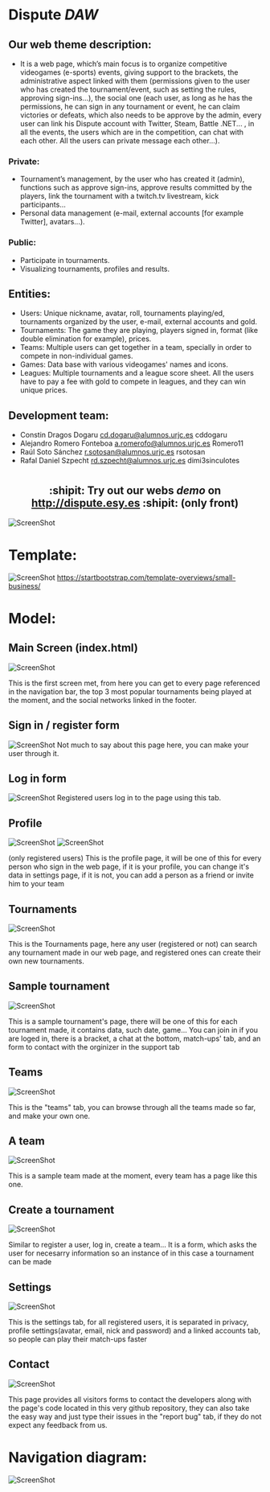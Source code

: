# Dispute *DAW*

## Our web theme description:
+ It is a web page, which’s main focus is to organize competitive videogames (e-sports) events, giving support to the brackets, the administrative aspect linked with them (permissions given to the user who has created the tournament/event, such as setting the rules, approving sign-ins...), the social one (each user, as long as he has the permissions, he can sign in any tournament or event, he can claim victories or defeats, which also needs to be approve by the admin, every user can link his Dispute account with Twitter, Steam, Battle .NET... , in all the events, the users which are in the competition, can chat with each other. All the users can private message each other...).

### Private: 

+ Tournament’s management, by the user who has created it (admin), functions such as approve sign-ins, approve results committed by the players, link the tournament with a twitch.tv livestream, kick participants... 
+ Personal data management (e-mail, external accounts [for example Twitter], avatars...).

### Public:

+ Participate in tournaments.
+ Visualizing tournaments, profiles and results.

## Entities:

+ Users: Unique nickname, avatar, roll, tournaments playing/ed, tournaments organized by the user, e-mail, external accounts and gold.
+ Tournaments: The game they are playing, players signed in, format (like double elimination for example), prices.
+ Teams: Multiple users can get together in a team, specially in order to compete in non-individual games.
+ Games: Data base with various videogames' names and icons.
+ Leagues: Multiple tournaments and a league score sheet. All the users have to pay a fee with gold to compete in leagues, and they can win unique prices. 

## Development team:

+ Constin Dragos Dogaru  cd.dogaru@alumnos.urjc.es cddogaru
+ Alejandro Romero Fonteboa a.romerofo@alumnos.urjc.es Romero11
+ Raúl Soto Sánchez r.sotosan@alumnos.urjc.es rsotosan
+ Rafal Daniel Szpecht rd.szpecht@alumnos.urjc.es dimi3sinculotes

# <h2 align="center">:shipit: Try out our webs *demo* on http://dispute.esy.es :shipit: (only front)</h2>

![ScreenShot](https://i.gyazo.com/ce4a02719d83a6b41ae8294a52b17aa6.png)

# Template: 
![ScreenShot](https://startbootstrap.com/img/templates/small-business.jpg)
https://startbootstrap.com/template-overviews/small-business/

# Model:

## Main Screen (index.html)
![ScreenShot](https://i.gyazo.com/be24c2e16983977bfcacc42a3cbf708d.png)

This is the first screen met, from here you can get to every page referenced in the navigation bar, the top 3 most popular tournaments being played at the moment, and the social networks linked in the footer.

## Sign in / register form
![ScreenShot](https://i.gyazo.com/e549069abc2a583671bb5e0ec0155e46.png)
Not much to say about this page here, you can make your user through it.

## Log in form
![ScreenShot](https://i.gyazo.com/aea9eb54e3c3ccef8e543e4a41e3e47f.png)
Registered users log in to the page using this tab.

## Profile
![ScreenShot](https://i.gyazo.com/c18d3a49b1ed20349e79c986d8cac7af.png)
![ScreenShot](https://i.gyazo.com/5bc4456620ea798894ff5c6c80d946a4.png)

(only registered users)
This is the profile page, it will be one of this for every person who sign in the web page, if it is your profile, you can change it's data in settings page, if it is not, you can add a person as a friend or invite him to your team

## Tournaments
![ScreenShot](https://i.gyazo.com/eb601c6efd3bc5163ec9b999979f92ca.png)

This is the Tournaments page, here any user (registered or not) can search any tournament made in our web page, and registered ones can create their own new tournaments.

## Sample tournament
![ScreenShot](https://i.gyazo.com/09574a6c04fe0bbe784735eb7e488042.png)

This is a sample tournament's page, there will be one of this for each tournament made, it contains data, such date, game... You can join in if you are loged in, there is a bracket, a chat at the bottom, match-ups' tab, and an form to contact with the orginizer in the support tab

## Teams
![ScreenShot](https://i.gyazo.com/aed11102d88719512d440bfadd2d8d32.png)

This is the "teams" tab, you can browse through all the teams made so far, and make your own one.

## A team
![ScreenShot](https://i.gyazo.com/c3872646de7c4166ac5b93ec74dba249.png)

This is a sample team made at the moment, every team has a page like this one.

## Create a tournament
![ScreenShot](https://i.gyazo.com/e14a81be8e815134d0be1e6f3798bc22.png)

Similar to register a user, log in, create a team... It is a form, which asks the user for necesarry information so an instance of in this case a tournament can be made

## Settings
![ScreenShot](https://i.gyazo.com/933884a37dbb8335f6fe8b2efdaa9ba5.png)

This is the settings tab, for all registered users, it is separated in privacy, profile settings(avatar, email, nick and password) and a linked accounts tab, so people can play their match-ups faster

## Contact
![ScreenShot](https://i.gyazo.com/422d9ca547e53563d1792696a4bff03b.png)

This page provides all visitors forms to contact the developers along with the page's code located in this very github repository, they can also take the easy way and just type their issues in the "report bug" tab, if they do not expect any feedback from us.

# Navigation diagram:
![ScreenShot](https://i.gyazo.com/5d25d3665c21b0804acddf85a7f7659e.png)
